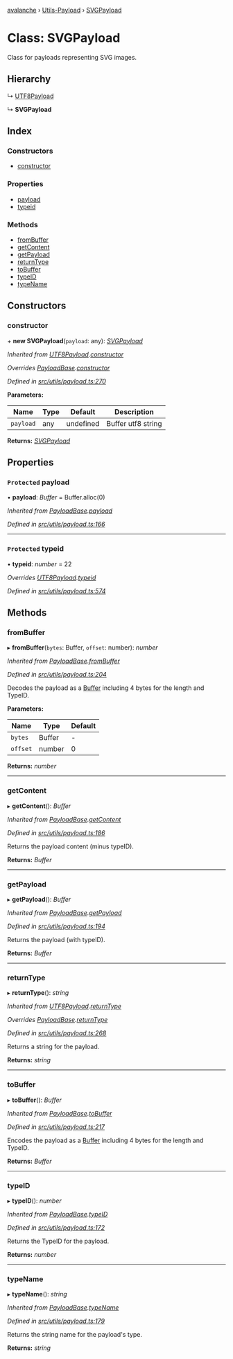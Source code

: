 [avalanche](../README.md) › [Utils-Payload](../modules/utils_payload.md) › [SVGPayload](utils_payload.svgpayload.md)

# Class: SVGPayload

Class for payloads representing SVG images.

## Hierarchy

  ↳ [UTF8Payload](utils_payload.utf8payload.md)

  ↳ **SVGPayload**

## Index

### Constructors

* [constructor](utils_payload.svgpayload.md#constructor)

### Properties

* [payload](utils_payload.svgpayload.md#protected-payload)
* [typeid](utils_payload.svgpayload.md#protected-typeid)

### Methods

* [fromBuffer](utils_payload.svgpayload.md#frombuffer)
* [getContent](utils_payload.svgpayload.md#getcontent)
* [getPayload](utils_payload.svgpayload.md#getpayload)
* [returnType](utils_payload.svgpayload.md#returntype)
* [toBuffer](utils_payload.svgpayload.md#tobuffer)
* [typeID](utils_payload.svgpayload.md#typeid)
* [typeName](utils_payload.svgpayload.md#typename)

## Constructors

###  constructor

\+ **new SVGPayload**(`payload`: any): *[SVGPayload](utils_payload.svgpayload.md)*

*Inherited from [UTF8Payload](utils_payload.utf8payload.md).[constructor](utils_payload.utf8payload.md#constructor)*

*Overrides [PayloadBase](utils_payload.payloadbase.md).[constructor](utils_payload.payloadbase.md#constructor)*

*Defined in [src/utils/payload.ts:270](https://github.com/ava-labs/avalanchejs/blob/a2feb77/src/utils/payload.ts#L270)*

**Parameters:**

Name | Type | Default | Description |
------ | ------ | ------ | ------ |
`payload` | any | undefined | Buffer utf8 string  |

**Returns:** *[SVGPayload](utils_payload.svgpayload.md)*

## Properties

### `Protected` payload

• **payload**: *Buffer* = Buffer.alloc(0)

*Inherited from [PayloadBase](utils_payload.payloadbase.md).[payload](utils_payload.payloadbase.md#protected-payload)*

*Defined in [src/utils/payload.ts:166](https://github.com/ava-labs/avalanchejs/blob/a2feb77/src/utils/payload.ts#L166)*

___

### `Protected` typeid

• **typeid**: *number* = 22

*Overrides [UTF8Payload](utils_payload.utf8payload.md).[typeid](utils_payload.utf8payload.md#protected-typeid)*

*Defined in [src/utils/payload.ts:574](https://github.com/ava-labs/avalanchejs/blob/a2feb77/src/utils/payload.ts#L574)*

## Methods

###  fromBuffer

▸ **fromBuffer**(`bytes`: Buffer, `offset`: number): *number*

*Inherited from [PayloadBase](utils_payload.payloadbase.md).[fromBuffer](utils_payload.payloadbase.md#frombuffer)*

*Defined in [src/utils/payload.ts:204](https://github.com/ava-labs/avalanchejs/blob/a2feb77/src/utils/payload.ts#L204)*

Decodes the payload as a [Buffer](https://github.com/feross/buffer) including 4 bytes for the length and TypeID.

**Parameters:**

Name | Type | Default |
------ | ------ | ------ |
`bytes` | Buffer | - |
`offset` | number | 0 |

**Returns:** *number*

___

###  getContent

▸ **getContent**(): *Buffer*

*Inherited from [PayloadBase](utils_payload.payloadbase.md).[getContent](utils_payload.payloadbase.md#getcontent)*

*Defined in [src/utils/payload.ts:186](https://github.com/ava-labs/avalanchejs/blob/a2feb77/src/utils/payload.ts#L186)*

Returns the payload content (minus typeID).

**Returns:** *Buffer*

___

###  getPayload

▸ **getPayload**(): *Buffer*

*Inherited from [PayloadBase](utils_payload.payloadbase.md).[getPayload](utils_payload.payloadbase.md#getpayload)*

*Defined in [src/utils/payload.ts:194](https://github.com/ava-labs/avalanchejs/blob/a2feb77/src/utils/payload.ts#L194)*

Returns the payload (with typeID).

**Returns:** *Buffer*

___

###  returnType

▸ **returnType**(): *string*

*Inherited from [UTF8Payload](utils_payload.utf8payload.md).[returnType](utils_payload.utf8payload.md#returntype)*

*Overrides [PayloadBase](utils_payload.payloadbase.md).[returnType](utils_payload.payloadbase.md#abstract-returntype)*

*Defined in [src/utils/payload.ts:268](https://github.com/ava-labs/avalanchejs/blob/a2feb77/src/utils/payload.ts#L268)*

Returns a string for the payload.

**Returns:** *string*

___

###  toBuffer

▸ **toBuffer**(): *Buffer*

*Inherited from [PayloadBase](utils_payload.payloadbase.md).[toBuffer](utils_payload.payloadbase.md#tobuffer)*

*Defined in [src/utils/payload.ts:217](https://github.com/ava-labs/avalanchejs/blob/a2feb77/src/utils/payload.ts#L217)*

Encodes the payload as a [Buffer](https://github.com/feross/buffer) including 4 bytes for the length and TypeID.

**Returns:** *Buffer*

___

###  typeID

▸ **typeID**(): *number*

*Inherited from [PayloadBase](utils_payload.payloadbase.md).[typeID](utils_payload.payloadbase.md#typeid)*

*Defined in [src/utils/payload.ts:172](https://github.com/ava-labs/avalanchejs/blob/a2feb77/src/utils/payload.ts#L172)*

Returns the TypeID for the payload.

**Returns:** *number*

___

###  typeName

▸ **typeName**(): *string*

*Inherited from [PayloadBase](utils_payload.payloadbase.md).[typeName](utils_payload.payloadbase.md#typename)*

*Defined in [src/utils/payload.ts:179](https://github.com/ava-labs/avalanchejs/blob/a2feb77/src/utils/payload.ts#L179)*

Returns the string name for the payload's type.

**Returns:** *string*

